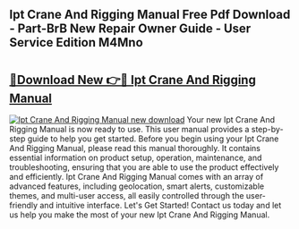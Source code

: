 ## Ipt Crane And Rigging Manual Free Pdf Download - Part-BrB New Repair Owner Guide - User Service Edition M4Mno

# <h2><a href="http://bc6199.oget.top/?id=Ipt+Crane+And+Rigging+Manual">🔗Download New 👉🔴 Ipt Crane And Rigging Manual</a></h2>

[![Ipt Crane And Rigging Manual new download](https://i.imgur.com/5g1atiW.png)](http://bc6199.oget.top/?id=Ipt+Crane+And+Rigging+Manual)
Your new Ipt Crane And Rigging Manual is now ready to use. This user manual provides a step-by-step guide to help you get started. Before you begin using your Ipt Crane And Rigging Manual, please read this manual thoroughly. It contains essential information on product setup, operation, maintenance, and troubleshooting, ensuring that you are able to use the product effectively and efficiently. Ipt Crane And Rigging Manual comes with an array of advanced features, including geolocation, smart alerts, customizable themes, and multi-user access, all easily controlled through the user-friendly and intuitive interface. Let's Get Started! Contact us today and let us help you make the most of your new Ipt Crane And Rigging Manual.
